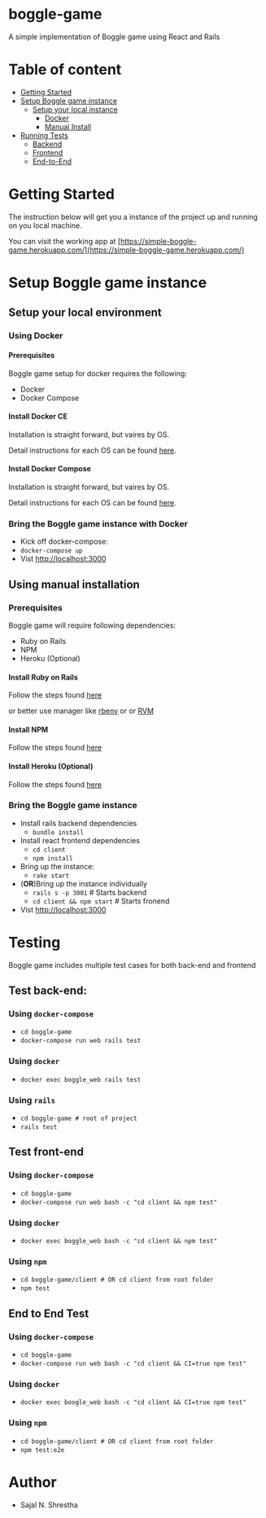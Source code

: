 # boggle-game
A simple implementation of Boggle game using React and Rails

# Table of content
- [Getting Started](#getting-started)
- [Setup Boggle game instance](#setup-boggle-game-instance)
  - [Setup your local instance](#setup-your-local-instance)
    - [Docker](#bring-the-boggle-game-instance-with-docer)
    - [Manual Install](#bring-the-boggle-game-instance)
- [Running Tests](#testing)
  - [Backend](#test-back-end)
  - [Frontend](#test-front-end)
  - [End-to-End](#end-to-end-test)



# Getting Started
The instruction below will get you a instance of the project up and running on you local machine.

You can visit the working app at [https://simple-boggle-game.herokuapp.com/](https://simple-boggle-game.herokuapp.com/)

# Setup Boggle game instance

## Setup your local environment

### Using Docker

#### Prerequisites

Boggle game setup for docker requires the following:

- Docker
- Docker Compose

#### Install Docker CE

Installation is straight forward, but vaires by OS.

Detail instructions for each OS can be found [here](https://docs.docker.com/install/).

#### Install Docker Compose
Installation is straight forward, but vaires by OS.

Detail instructions for each OS can be found [here](https://docs.docker.com/compose/install/).

### Bring the Boggle game instance with Docker

- Kick off docker-compose:
- `docker-compose up`
- Vist [http://localhost:3000](http://localhost:3000)

## Using manual installation

### Prerequisites

Boggle game will require following dependencies:

- Ruby on Rails
- NPM
- Heroku (Optional)

#### Install Ruby on Rails

Follow the steps found [here](https://www.ruby-lang.org/en/documentation/installation/)

or better use manager like [rbenv](https://github.com/rbenv/rbenv#readme) or or [RVM](https://rvm.io/rvm/install)

#### Install NPM

Follow the steps found [here](https://nodejs.org/en/download/)

#### Install Heroku (Optional)

Follow the steps found [here](https://devcenter.heroku.com/articles/heroku-cli)

### Bring the Boggle game instance

- Install rails backend dependencies
    - `bundle install`
- Install react frontend dependencies
    - `cd client`
    - `npm install`
- Bring up the instance:
    - `rake start`
- (**OR**)Bring up the instance individually
    - `rails s -p 3001` # Starts backend
    - `cd client && npm start` # Starts fronend
- Vist [http://localhost:3000](http://localhost:3000)

# Testing
Boggle game includes multiple test cases for both back-end and frontend

## Test back-end:

### Using `docker-compose`

- `cd boggle-game`
- `docker-compose run web rails test`

### Using `docker`

- `docker exec boggle_web rails test`

### Using `rails`

- `cd boggle-game # root of project`
- `rails test`

## Test front-end

### Using `docker-compose`

- `cd boggle-game`
- `docker-compose run web bash -c "cd client && npm test"`

### Using `docker`

- `docker exec boggle_web bash -c "cd client && npm test"`

### Using `npm`

- `cd boggle-game/client # OR cd client from root folder`
- `npm test`

## End to End Test

### Using `docker-compose`

- `cd boggle-game`
- `docker-compose run web bash -c "cd client && CI=true npm test"`

### Using `docker`

- `docker exec boogle_web bash -c "cd client && CI=true npm test"`

### Using `npm`

- `cd boggle-game/client # OR cd client from root folder`
- `npm test:e2e`

# Author

- Sajal N. Shrestha


